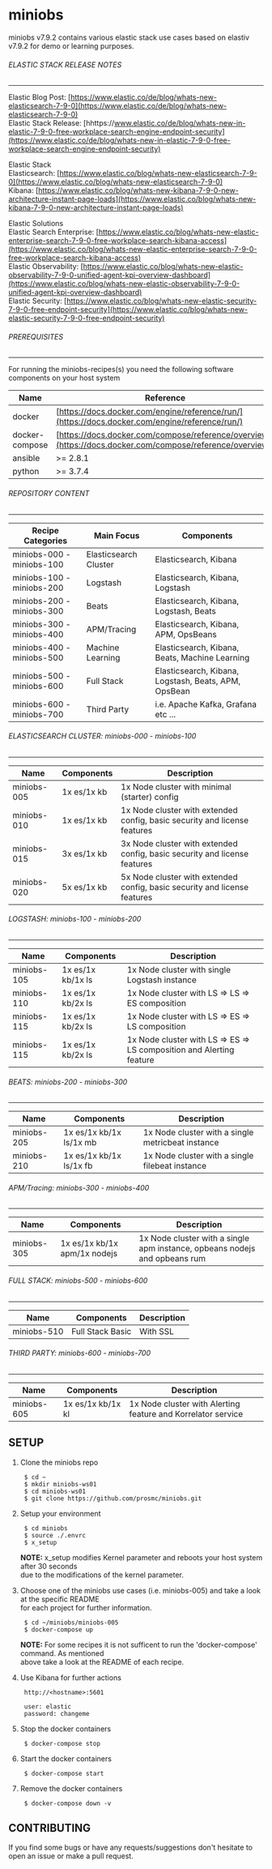 # miniobs

miniobs v7.9.2 contains various elastic stack use cases based on elastiv v7.9.2 for demo or learning purposes.

###### ELASTIC STACK RELEASE NOTES
---
Elastic Blog Post: [https://www.elastic.co/de/blog/whats-new-elasticsearch-7-9-0](https://www.elastic.co/de/blog/whats-new-elasticsearch-7-9-0) <br/>
Elastic Stack Release: [hhttps://www.elastic.co/de/blog/whats-new-in-elastic-7-9-0-free-workplace-search-engine-endpoint-security](https://www.elastic.co/de/blog/whats-new-in-elastic-7-9-0-free-workplace-search-engine-endpoint-security) <br/>

Elastic Stack <br/>
Elasticsearch: [https://www.elastic.co/blog/whats-new-elasticsearch-7-9-0](https://www.elastic.co/blog/whats-new-elasticsearch-7-9-0) <br/>
Kibana: [https://www.elastic.co/blog/whats-new-kibana-7-9-0-new-architecture-instant-page-loads](https://www.elastic.co/blog/whats-new-kibana-7-9-0-new-architecture-instant-page-loads) <br/>

Elastic Solutions <br/>
Elastic Search Enterprise: [https://www.elastic.co/blog/whats-new-elastic-enterprise-search-7-9-0-free-workplace-search-kibana-access](https://www.elastic.co/blog/whats-new-elastic-enterprise-search-7-9-0-free-workplace-search-kibana-access) <br/>
Elastic Observability: [https://www.elastic.co/blog/whats-new-elastic-observability-7-9-0-unified-agent-kpi-overview-dashboard](https://www.elastic.co/blog/whats-new-elastic-observability-7-9-0-unified-agent-kpi-overview-dashboard) <br/>
Elastic Security: [https://www.elastic.co/blog/whats-new-elastic-security-7-9-0-free-endpoint-security](https://www.elastic.co/blog/whats-new-elastic-security-7-9-0-free-endpoint-security) <br/>


###### PREREQUISITES
---
For running the miniobs-recipes(s) you need the following software components on your host system

Name           | Reference    
-------------- | --------------- 
docker         | [https://docs.docker.com/engine/reference/run/](https://docs.docker.com/engine/reference/run/)
docker-compose | [https://docs.docker.com/compose/reference/overview/](https://docs.docker.com/compose/reference/overview/)
ansible        | >= 2.8.1
python         | >= 3.7.4

###### REPOSITORY CONTENT
---

Recipe Categories         | Main Focus             | Components
--------------------------|------------------------|-----------------------------------------------------------------------
miniobs-000 - miniobs-100 | Elasticsearch Cluster  | Elasticsearch, Kibana
miniobs-100 - miniobs-200 | Logstash               | Elasticsearch, Kibana, Logstash
miniobs-200 - miniobs-300 | Beats                  | Elasticsearch, Kibana, Logstash, Beats
miniobs-300 - miniobs-400 | APM/Tracing            | Elasticsearch, Kibana, APM, OpsBeans
miniobs-400 - miniobs-500 | Machine Learning       | Elasticsearch, Kibana, Beats, Machine Learning
miniobs-500 - miniobs-600 | Full Stack             | Elasticsearch, Kibana, Logstash, Beats, APM, OpsBean
miniobs-600 - miniobs-700 | Third Party            | i.e. Apache Kafka, Grafana etc ...

###### ELASTICSEARCH CLUSTER: miniobs-000 - miniobs-100 
---

Name         | Components                   | Description
-------------|------------------------------|------------------------------------------------------------------------------------------
miniobs-005  | 1x es/1x kb                  | 1x Node cluster with minimal (starter) config 
miniobs-010  | 1x es/1x kb                  | 1x Node cluster with extended config, basic security and license features
miniobs-015  | 3x es/1x kb                  | 3x Node cluster with extended config, basic security and license features
miniobs-020  | 5x es/1x kb                  | 5x Node cluster with extended config, basic security and license features


###### LOGSTASH: miniobs-100 - miniobs-200
---

Name         | Components                   | Description
-------------|------------------------------|------------------------------------------------------------------------------------------
miniobs-105  | 1x es/1x kb/1x ls            | 1x Node cluster with single Logstash instance
miniobs-110  | 1x es/1x kb/2x ls            | 1x Node cluster with LS => LS => ES composition
miniobs-115  | 1x es/1x kb/2x ls            | 1x Node cluster with LS => ES => LS composition
miniobs-115  | 1x es/1x kb/2x ls            | 1x Node cluster with LS => ES => LS composition and Alerting feature


###### BEATS: miniobs-200 - miniobs-300
---
Name         | Components                   | Description
-------------|------------------------------|------------------------------------------------------------------------------------------
miniobs-205  | 1x es/1x kb/1x ls/1x mb      | 1x Node cluster with a single metricbeat instance
miniobs-210  | 1x es/1x kb/1x ls/1x fb      | 1x Node cluster with a single filebeat instance


###### APM/Tracing: miniobs-300 - miniobs-400
---
Name         | Components                   | Description
-------------|------------------------------|------------------------------------------------------------------------------------------
miniobs-305  | 1x es/1x kb/1x apm/1x nodejs | 1x Node cluster with a single apm instance, opbeans nodejs and opbeans rum


###### FULL STACK: miniobs-500 - miniobs-600
---
Name         | Components                   | Description
-------------|------------------------------|------------------------------------------------------------------------------------------
miniobs-510  | Full Stack Basic             | With SSL

###### THIRD PARTY: miniobs-600 - miniobs-700
---
Name         | Components                   | Description
-------------|------------------------------|------------------------------------------------------------------------------------------
miniobs-605  | 1x es/1x kb/1x kl            | 1x Node cluster with Alerting feature and Korrelator service


SETUP
---

1. Clone the miniobs repo

        $ cd ~
        $ mkdir miniobs-ws01
        $ cd miniobs-ws01
        $ git clone https://github.com/prosmc/miniobs.git

2. Setup your environment

        $ cd miniobs
        $ source ./.envrc
        $ x_setup

    **NOTE:** x_setup modifies Kernel parameter and reboots your host system after 30 seconds\
    due to the modifications of the kernel parameter.
      
3. Choose one of the miniobs use cases (i.e. miniobs-005) and take a look at the specific README\
   for each project for further information.

        $ cd ~/miniobs/miniobs-005
        $ docker-compose up

   **NOTE:** For some recipes it is not sufficent to run the 'docker-compose' command. As mentioned\
   above take a look at the README of each recipe.

4. Use Kibana for further actions

        http://<hostname>:5601

        user: elastic
        password: changeme

5. Stop the docker containers

        $ docker-compose stop

6. Start the docker containers

        $ docker-compose start  

5. Remove the docker containers

        $ docker-compose down -v

CONTRIBUTING
---
If you find some bugs or have any requests/suggestions don't hesitate to open an issue or make a pull request.

